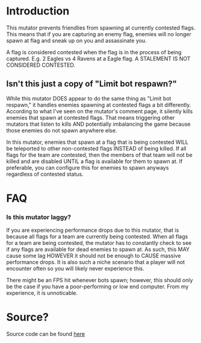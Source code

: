 # Introduction
This mutator prevents friendlies from spawning at currently contested flags. This means that if you are capturing an enemy flag, enemies will no longer spawn at flag and sneak up on you and assassinate you.

A flag is considered contested when the flag is in the process of being captured. E.g. 2 Eagles vs 4 Ravens at a Eagle flag. A STALEMENT IS NOT CONSIDERED CONTESTED.

## Isn't this just a copy of "Limit bot respawn?"
While this mutator DOES appear to do the same thing as "Limit bot respawn," it handles enemies spawning at contested flags a bit differently. According to what I've seen on the mutator's comment page, it silently kills enemies that spawn at contested flags. That means triggering other mutators that listen to kills AND potentially imbalancing the game because those enemies do not spawn anywhere else.

In this mutator, enemies that spawn at a flag that is being contested WILL be teleported to other non-contested flags INSTEAD of being killed. If all flags for the team are contested, then the members of that team will not be killed and are disabled UNTIL a flag is available for them to spawn at. If preferable, you can configure this for enemies to spawn anyways regardless of contested status.

# FAQ
### Is this mutator laggy?
If you are experiencing performance drops due to this mutator, that is because all flags for a team are currently being contested. When all flags for a team are being contested, the mutator has to constantly check to see if any flags are available for dead enemies to spawn at. As such, this MAY cause some lag HOWEVER it should not be enough to CAUSE massive performance drops. It is also such a niche scenario that a player will not encounter often so you will likely never experience this.

There might be an FPS hit whenever bots spawn; however, this should only be the case if you have a poor-performing or low end computer. From my experience, it is unnoticable.

# Source?
Source code can be found [here](https://github.com/MianReplicate/No-Spawning-on-Contested)